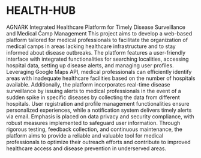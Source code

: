 # HEALTH-HUB
AGNARK
Integrated Healthcare Platform for Timely Disease Surveillance and Medical
Camp Management
This project aims to develop a web-based platform tailored for medical
professionals to facilitate the organization of medical camps in areas lacking
healthcare infrastructure and to stay informed about disease outbreaks. The
platform features a user-friendly interface with integrated functionalities for
searching localities, accessing hospital data, setting up disease alerts, and
managing user profiles. Leveraging Google Maps API, medical professionals can
efficiently identify areas with inadequate healthcare facilities based on the
number of hospitals available. Additionally, the platform incorporates real-time
disease surveillance by issuing alerts to medical professionals in the event of a
sudden spike in specific diseases by collecting the data from different hospitals.
User registration and profile management functionalities ensure personalized
experiences, while a notification system delivers timely alerts via email.
Emphasis is placed on data privacy and security compliance, with robust
measures implemented to safeguard user information. Through rigorous
testing, feedback collection, and continuous maintenance, the platform aims to
provide a reliable and valuable tool for medical professionals to optimize their
outreach efforts and contribute to improved healthcare access and disease
prevention in underserved areas.
